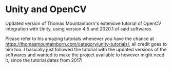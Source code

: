# Unity and OpenCV
Updated version of Thomas Mountainborn's extensive tutorial of OpenCV integration with Unity, using version 4.5 and 2020.1 of said softwares

Please refer to his amazing tutorials whenever you have the chance at https://thomasmountainborn.com/category/unity-tutorials/, all credit goes to him too. I basically just followed the tutorial with the updated versions of the softwares and wanted to make the project available to however might need it, since the tutorial dates from 2017! 
